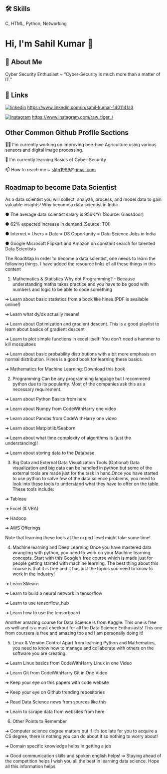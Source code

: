 ## 🛠 Skills
C, HTML, Python, Networking 


# Hi, I'm Sahil Kumar 👋


## 🚀 About Me
Cyber Security Enthusiast ~ “Cyber-Security is much more than a matter of IT.”





## 🔗 Links


[![linkedin](https://img.shields.io/badge/linkedin-0A66C2?style=for-the-badge&logo=linkedin&logoColor=white)](https://www.linkedin.com/) https://www.linkedin.com/in/sahil-kumar-1401141a3

[![Instagram](https://img.shields.io/badge/Instagram-0A66C2?style=for-the-badge&logo=Instagram&logoColor=white)](https://www.Instagram.com/) https://www.instagram.com/raw_tiger_/





## Other Common Github Profile Sections
👩‍💻 I'm currently working on Improving bee-hive Agriculture using various sensors and digital image processing. 

🧠 I'm currently learning Basics of Cyber-Security

📫 How to reach me ~ sktg1999@gmail.com




## Roadmap to become Data Scientist

As a data scientist you will collect, analyze, process, and model data to gain valuable insights! 
Why become a data scientist in India 

● The average data scientist salary is 956K/Yr (Source: Glassdoor) 

● 62% expected increase in demand (Source: TOI) 

● Internet = Users = Data = DS Opportunity = Data Science Jobs in India 

● Google Microsoft Flipkart and Amazon on constant search for talented Data Scientists 

The RoadMap 
In order to become a data scientist, one needs to learn the following things. I have added the 
resource links of all these things in this content
1. Mathematics & Statistics 
Why not Programming? - Because understanding maths takes practice and you have to 
be good with numbers and logic to be able to code something 

➔ Learn about basic statistics from a book like hines.(PDF is available online!) 

➔ Learn what dy/dx actually means! 

➔ Learn about Optimization and gradient descent. This is a good playlist to learn 
about basics of gradient descent 

➔ Learn to plot simple functions in excel itself! You don't need a hammer to kill 
mosquitoes 

➔ Learn about basic probability distributions with a bit more emphasis on normal 
distribution. Hines is a good book for learning these basics. 

➔ Mathematics for Machine Learning: Download this book 

2. Programming 
Can be any programming language but I recommend python due to its popularity. Most 
of the companies ask this as a necessary requirement. 

➔ Learn about Python Basics from here 

➔ Learn about Numpy from CodeWithHarry one video 

➔ Learn about Pandas from CodeWithHarry one video 

➔ Learn about Matplotlib/Seaborn 

➔ Learn about what time complexity of algorithms is (just the understanding)! 

➔ Learn about storing data to the Database

3. Big Data and External Data Visualization Tools (Optional) 
Data visualization and big data can be handled in python but some of the external tools 
are made just for the task in hand.Once you have started to use python to solve few of 
the data science problems, you need to look into these tools to understand what they 
have to offer on the table. These tools include: 

➔ Tableau 

➔ Excel (& VBA) 

➔ Hadoop 

➔ AWS Offerings 

Note that learning these tools at the expert level might take some time!

4. Machine learning and Deep Learning 
Once you have mastered data wrangling with python, you need to work on your Machine 
learning concepts. Start with this Google’s free course which is made just for people 
getting started with machine learning. The best thing about this course is that it is free 
and it has just the topics you need to know to work in the industry! 

➔ Learn Sklearn 

➔ Learn to build a neural network in tensorflow 

➔ Learn to use tensorflow_hub 

➔ Learn how to use the tensorboard 

Another amazing course for Data Science is from Kaggle. This one is free as well and is 
a must checkout for all the Data Science Enthusiasts! This one from coursera is free and 
amazing too and I am personally doing it!

5. Linux & Version Control 
Apart from learning Python and Mathematics, you need to know how to manage and 
collaborate with others on the software you are creating. 

➔ Learn Linux basics from CodeWithHarry Linux in one Video 

➔ Learn Git from CodeWithHarry Git in One Video 

➔ Keep your eye on this papers with code website 

➔ Keep your eye on Github trending repositories 

➔ Read Data Science news from sources like this 

➔ Learn to scrape data from websites from here

6. Other Points to Remember 

➔ Computer science degree matters but if it's too late for you to acquire a CS 
degree, there is nothing you can do about it so nothing to worry about! 

➔ Domain specific knowledge helps in getting a job

➔ Good communication skills and spoken english helps! 
➔ Staying ahead of the competition helps 
I wish you all the best in learning data science. Hope all this information helps
